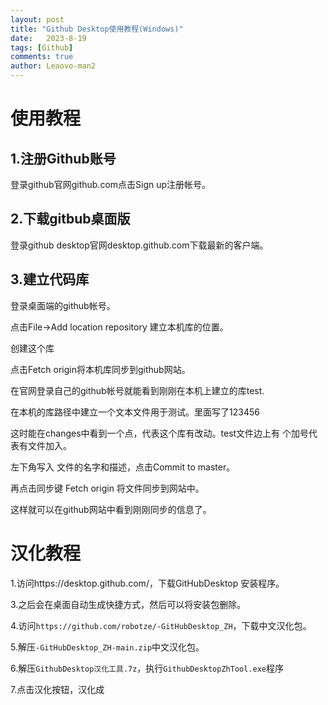 ```yaml
---
layout: post
title: "Github Desktop使用教程(Windows)"
date:   2023-8-19
tags: [Github]
comments: true
author: Leaovo-man2
---
```

# 使用教程

## 1.注册Github账号
登录github官网github.com点击Sign up注册帐号。
## 2.下载gitbub桌面版
登录github desktop官网desktop.github.com下载最新的客户端。

## 3.建立代码库
登录桌面端的github帐号。

点击File->Add location repository 建立本机库的位置。

创建这个库

点击Fetch origin将本机库同步到github网站。

在官网登录自己的github帐号就能看到刚刚在本机上建立的库test.

在本机的库路径中建立一个文本文件用于测试。里面写了123456

这时能在changes中看到一个点，代表这个库有改动。test文件边上有
个加号代表有文件加入。

左下角写入 文件的名字和描述，点击Commit to master。

再点击同步键 Fetch origin 将文件同步到网站中。

这样就可以在github网站中看到刚刚同步的信息了。

# 汉化教程
   1.访问https://desktop.github.com/，下载GitHubDesktop
   安装程序。

   3.之后会在桌面自动生成快捷方式，然后可以将安装包删除。
   
   4.访问`https://github.com/robotze/-GitHubDesktop_ZH`，下载中文汉化包。

   5.解压`-GitHubDesktop_ZH-main.zip`中文汉化包。
      
   6.解压`GithubDesktop汉化工具.7z`，执行`GithubDesktopZhTool.exe`程序

   7.点击汉化按钮，汉化成
    
